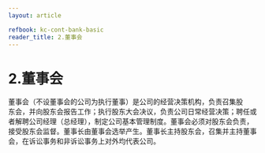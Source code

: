 ```yaml
---
layout: article

refbook: kc-cont-bank-basic
reader_title: 2.董事会
---
```


# 2.董事会

董事会（不设董事会的公司为执行董事）是公司的经营决策机构，负责召集股<br />
      东会，并向股东会报告工作；执行股东大会决议，负责公司日常经营决策；聘任或<br />
      者解聘公司经理（总经理），制定公司基本管理制度。董事会必须对股东会负责，<br />
      接受股东会监督。董事长由董事会选举产生。董事长主持股东会，召集并主持董事<br />
    会，在诉讼事务和非诉讼事务上对外均代表公司。